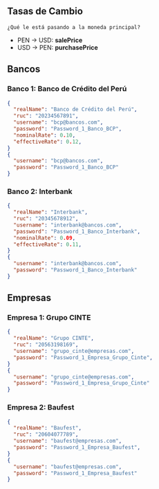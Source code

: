 ## Tasas de Cambio
`¿Qué le está pasando a la moneda principal?`
- PEN -> USD: **salePrice**
- USD -> PEN: **purchasePrice**

## Bancos

### Banco 1: Banco de Crédito del Perú
```json
{
  "realName": "Banco de Crédito del Perú",
  "ruc": "20234567891",
  "username": "bcp@bancos.com",
  "password": "Password_1_Banco_BCP",
  "nominalRate": 0.10,
  "effectiveRate": 0.12,
}
{
  "username": "bcp@bancos.com",
  "password": "Password_1_Banco_BCP"
}
```

### Banco 2: Interbank
```json
{
  "realName": "Interbank",
  "ruc": "20345678912",
  "username": "interbank@bancos.com",
  "password": "Password_1_Banco_Interbank",
  "nominalRate": 0.09,
  "effectiveRate": 0.11,
}
{
  "username": "interbank@bancos.com",
  "password": "Password_1_Banco_Interbank"
}
```

## Empresas

### Empresa 1: Grupo CINTE
```json
{
  "realName": "Grupo CINTE",
  "ruc": "20563198169",
  "username": "grupo_cinte@empresas.com",
  "password": "Password_1_Empresa_Grupo_Cinte",
}
{
  "username": "grupo_cinte@empresas.com",
  "password": "Password_1_Empresa_Grupo_Cinte"
}
```

### Empresa 2: Baufest
```json
{
  "realName": "Baufest",
  "ruc": "20604077789",
  "username": "baufest@empresas.com",
  "password": "Password_1_Empresa_Baufest",
}
{
  "username": "baufest@empresas.com",
  "password": "Password_1_Empresa_Baufest"
}
```